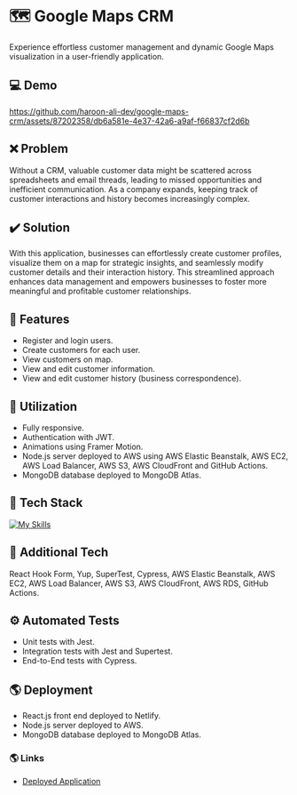 # :world_map: Google Maps CRM
Experience effortless customer management and dynamic Google Maps visualization in a user-friendly application.

## :computer: Demo
https://github.com/haroon-ali-dev/google-maps-crm/assets/87202358/db6a581e-4e37-42a6-a9af-f66837cf2d6b

## :x: Problem
Without a CRM, valuable customer data might be scattered across spreadsheets and email threads, leading to missed opportunities and inefficient communication. As a company expands, keeping track of customer interactions and history becomes increasingly complex.

## :heavy_check_mark: Solution
With this application, businesses can effortlessly create customer profiles, visualize them on a map for strategic insights, and seamlessly modify customer details and their interaction history. This streamlined approach enhances data management and empowers businesses to foster more meaningful and profitable customer relationships.

## :page_facing_up: Features
- Register and login users.
- Create customers for each user.
- View customers on map.
- View and edit customer information.
- View and edit customer history (business correspondence).

## :bookmark_tabs: Utilization
- Fully responsive.
- Authentication with JWT.
- Animations using Framer Motion.
- Node.js server deployed to AWS using AWS Elastic Beanstalk, AWS EC2, AWS Load Balancer, AWS S3, AWS CloudFront and GitHub Actions.
- MongoDB database deployed to MongoDB Atlas.

## :hammer: Tech Stack
[![My Skills](https://skillicons.dev/icons?i=html,css,js,react,nodejs,mongodb,jest,aws)](https://skillicons.dev)

## :wrench: Additional Tech
React Hook Form, Yup, SuperTest, Cypress, AWS Elastic Beanstalk, AWS EC2, AWS Load Balancer, AWS S3, AWS CloudFront, AWS RDS, GitHub Actions.

## :gear: Automated Tests
- Unit tests with Jest.
- Integration tests with Jest and Supertest.
- End-to-End tests with Cypress.

## :earth_americas: Deployment
- React.js front end deployed to Netlify.
- Node.js server deployed to AWS.
- MongoDB database deployed to MongoDB Atlas.

### :earth_americas: Links
- [Deployed Application](https://google-maps-crm.netlify.app/)
